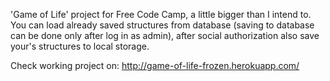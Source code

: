 'Game of Life' project for Free Code Camp, a little bigger than I intend to. You can load already saved structures from database (saving to database can be done only after log in as admin), after social authorization also save your's structures to local storage.

Check working project on: http://game-of-life-frozen.herokuapp.com/